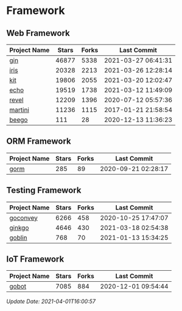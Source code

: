 # Framework

## Web Framework
| Project Name | Stars | Forks | Last Commit |
| ------------ | ----- | ----- | ----------- |
| [gin](https://github.com/gin-gonic/gin) | 46877 | 5338 | 2021-03-27 06:41:31 |
| [iris](https://github.com/kataras/iris) | 20328 | 2213 | 2021-03-26 12:28:14 |
| [kit](https://github.com/go-kit/kit) | 19806 | 2055 | 2021-03-20 12:02:47 |
| [echo](https://github.com/labstack/echo) | 19519 | 1738 | 2021-03-12 11:49:09 |
| [revel](https://github.com/revel/revel) | 12209 | 1396 | 2020-07-12 05:57:36 |
| [martini](https://github.com/go-martini/martini) | 11236 | 1115 | 2017-01-21 21:58:54 |
| [beego](https://github.com/astaxie/beego) | 111 | 28 | 2020-12-13 11:36:23 |

## ORM Framework
| Project Name | Stars | Forks | Last Commit |
| ------------ | ----- | ----- | ----------- |
| [gorm](https://github.com/jinzhu/gorm) | 285 | 89 | 2020-09-21 02:28:17 |

## Testing Framework
| Project Name | Stars | Forks | Last Commit |
| ------------ | ----- | ----- | ----------- |
| [goconvey](https://github.com/smartystreets/goconvey) | 6266 | 458 | 2020-10-25 17:47:07 |
| [ginkgo](https://github.com/onsi/ginkgo) | 4646 | 430 | 2021-03-18 02:54:38 |
| [goblin](https://github.com/franela/goblin) | 768 | 70 | 2021-01-13 15:34:25 |

## IoT Framework
| Project Name | Stars | Forks | Last Commit |
| ------------ | ----- | ----- | ----------- |
| [gobot](https://github.com/hybridgroup/gobot) | 7085 | 884 | 2020-12-01 09:54:44 |

*Update Date: 2021-04-01T16:00:57*